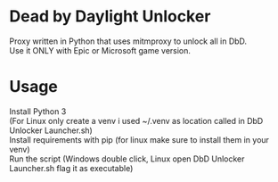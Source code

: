 # Dead by Daylight Unlocker
Proxy written in Python that uses mitmproxy to unlock all in DbD.\
Use it ONLY with Epic or Microsoft game version.

# Usage
Install Python 3\
(For Linux only create a venv i used ~/.venv as location called in DbD Unlocker Launcher.sh)\
Install requirements with pip (for linux make sure to install them in your venv)\
Run the script (Windows double click, Linux open DbD Unlocker Launcher.sh flag it as executable)
